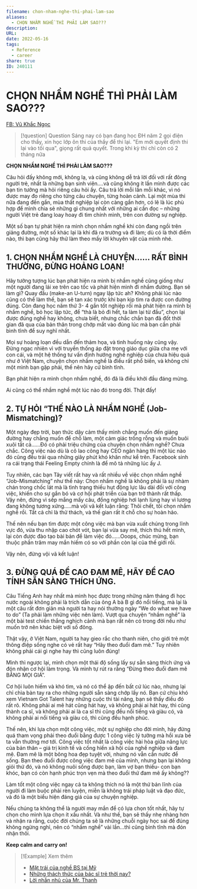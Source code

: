 ```yaml
---
filename: chon-nham-nghe-thi-phai-lam-sao
aliases:
  - CHỌN NHẦM NGHỀ THÌ PHẢI LÀM SAO???
description: 
URL: 
date: 2022-05-16
tags:
  - Reference
  - career
share: true
ID: 240111
---
```


# CHỌN NHẦM NGHỀ THÌ PHẢI LÀM SAO???

[FB: Vũ Khắc Ngọc](https://www.facebook.com/vukhacngoc86/posts/10221296433709326)

> [!question] Question
> Sáng nay có bạn đang học ĐH năm 2 gọi điện cho thầy, xin học lớp ôn thi của thầy để thi lại. "Em mới quyết định thi lại vào tối qua", giọng rất quả quyết. Trong khi kỳ thi chỉ còn có 2 tháng nữa

**CHỌN NHẦM NGHỀ THÌ PHẢI LÀM SAO???**

Câu hỏi đấy không mới, không lạ, và cũng không dễ trả lời đối với rất đông người trẻ, nhất là những bạn sinh viên….và cũng không ít lần mình được các bạn tin tưởng mà hỏi riêng câu hỏi ấy. Câu trả lời mỗi lần mỗi khác, vì nó được may đo riêng cho từng câu chuyện, từng hoàn cảnh. Lại một mùa thi nữa đang đến gần, mùa thất nghiệp lại còn càng gần hơn, có lẽ là lúc phù hợp để mình chia sẻ những gì chung nhất với những ai cần đọc – những người Việt trẻ đang loay hoay đi tìm chính mình, trên con đường sự nghiệp.

Một số bạn tự phát hiện ra mình chọn nhầm nghề khi còn đang ngồi trên giảng đường, một số khác lại là khi đã ra trường và đi làm; dù có là thời điểm nào, thì bạn cũng hãy thử làm theo mấy lời khuyên vặt của mình nhé.

## 1. CHỌN NHẦM NGHỀ LÀ CHUYỆN...... RẤT BÌNH THƯỜNG, ĐỪNG HOẢNG LOẠN!

Hãy tưởng tượng lúc bạn phát hiện ra mình bị nhầm nghề cũng giống như một người đang lái xe trên cao tốc và phát hiện mình đi nhầm đường. Bạn sẽ làm gì? Quay đầu (make-an U-turn) ngay lập tức ah? Không phải lúc nào cũng có thể làm thế, bạn sẽ tan xác trước khi bạn kịp tìm ra được con đường đúng. Còn đang học năm thứ 3- 4 gần tốt nghiệp rồi mà phát hiện ra mình bị nhầm nghề, bỏ học lập tức, để “thà là bỏ đi hết, ta làm lại từ đầu”, chọn lại được đúng nghề hay không, chưa biết, nhưng chắc chắn bạn đã đốt thời gian đã qua của bản thân trong chớp mắt vào đúng lúc mà bạn cần phải bình tĩnh để suy nghĩ nhất.

Mọi sự hoảng loạn đều dẫn đến thảm họa, và tình huống này cũng vậy. Đừng ngạc nhiên vì với truyền thống áp đặt trong giáo dục giữa cha mẹ với con cái, và một hệ thống tư vấn định hướng nghề nghiệp của chưa hiệu quả như ở Việt Nam, chuyện chọn nhầm nghề là điều rất phổ biến, và không chỉ một mình bạn gặp phải, thế nên hãy cứ bình tĩnh.

Bạn phát hiện ra mình chọn nhầm nghề, đó đã là điều khởi đầu đáng mừng.

Ai cũng có thể nhầm nghề một lúc nào đó trong đời. Thật đấy!

## 2. TỰ HỎI “THẾ NÀO LÀ NHẦM NGHỀ (Job-Mismatching)?

Một ngày đẹp trời, bạn thức dậy cảm thấy mình chẳng muốn đến giảng đường hay chẳng muốn để chỗ làm, một cảm giác trống rỗng và muốn buôi xuôi tất cả……Đó có phải triệu chứng của chuyện chọn nhầm nghề? Chưa chắc. Công việc nào dù là cô lao công hay CEO ngân hàng thì một lúc nào đó cũng đều trải qua những giây phút khó khăn như kể trên. Facebook sinh ra cái trạng thái Feeling Empty chính là để mô tả những lúc ấy J.

Tuy nhiên, các bạn Tây viết rất hay và rất nhiều về việc chọn nhầm nghề “Job-Mismatching” như thế này: Chọn nhầm nghề là không phải là sự nhàm chán trong chốc lát mà là tình trạng thiếu hụt động lực lâu dài đối với công việc, khiến cho sự gắn bó và cơ hội phát triển của bạn trở thành rất thấp. Vậy nên, đừng vì sếp mắng mấy câu, đồng nghiệp hơi lạnh lùng hay vì lương đang không tương xứng…..mà vội vã kết luận rằng: Thôi chết, tôi chọn nhầm nghề rồi. Tất cả chỉ là thử thách, và thế gian rất ít chỗ cho sự hoàn hảo.

Thế nên nếu bạn tìm được một công việc mà bạn vừa xuất chúng trong lĩnh vực đó, vừa thu nhập cao chót vót, bạn lại vừa say mê, thích thú hết mình, lại còn được đào tạo bài bản để làm việc đó……Ooops, chúc mừng, bạn thuộc phần trăm may mắn hiếm có so với phần còn lại của thế giới rồi.

Vậy nên, đừng vội vã kết luận!

## 3. ĐỪNG QUÁ ĐỀ CAO ĐAM MÊ, HÃY ĐỀ CAO TÍNH SẴN SÀNG THÍCH ỨNG.

Câu Tiếng Anh hay nhất mà mình học được trong những năm tháng đi học nước ngoài không phải là trích dẫn của ông A bà B gì đó nổi tiếng, mà lại là một câu rất đơn giản mà người ta hay nói thường ngày “We do what we have to do” (Ta phải làm những việc nên làm). Vượt qua chuyện “nhầm nghề” là một bài test chiến thắng nghịch cảnh mà bạn rất nên có trong đời nếu như muốn trở nên khác biệt với số đông.

Thật vậy, ở Việt Nam, người ta hay gieo rắc cho thanh niên, cho giới trẻ một thông điệp sống nghe có vẻ rất hay “Hãy theo đuổi đam mê.” Tuy nhiên không phải cái gì nghe hay thì cũng luôn đúng!

Mình thì ngược lại, mình chọn một thái độ sống lấy sự sẵn sàng thích ứng và đón nhận cơ hội làm trọng. Và mình tự rút ra rằng “Đừng theo đuổi đam mê BẰNG MỌI GIÁ”.

Cơ hội luôn hiếm và khó tìm, và nó có thể ập đến bất cứ lúc nào, nhưng lại chỉ chìa bàn tay ra cho những người sẵn sàng chớp lấy nó. Bạn cứ chịu khó xem Vietnam Got Talent hay những cuộc thi tài năng, bạn sẽ thấy điều đó rất rõ. Không phải ai mê hát cũng hát hay, và không phải ai hát hay, thì cũng thành ca sĩ, và không phải ai là ca sĩ thì cũng đều nổi tiếng và giàu có, và không phải ai nổi tiếng và giàu có, thì cũng đều hạnh phúc.

Thế nên, khi lựa chọn một công việc, một sự nghiệp cho đời mình, hãy đừng quá tham vọng phải theo đuổi bằng được 1 công việc lý tưởng mà hồi xưa bé ta vẫn thường mơ tới. Công việc tốt nhất là công việc hài hòa giữa năng lực của bản thân – giá trị kinh tế và cống hiến xã hội của nghề nghiệp và đam mê. Đam mê là một bông hoa đẹp tuyệt vời, nhưng nó vẫn cần nước để sống. Bạn theo đuổi được công việc đam mê của mình, nhưng bạn lại không giỏi thứ đó, và nó không nuôi sống được bạn, làm vợ bạn thiếu- con bạn khóc, bạn có còn hạnh phúc trọn vẹn mà theo đuổi thứ đam mê ấy không??

Làm tốt một công việc ngay cả ta không thích nó là một thứ bản lĩnh của người đi làm buộc phải rèn luyện, miễn là không trái pháp luật và đạo đức, và đó là một biểu hiện đáng giá của sự chuyện nghiệp.

Nếu chúng ta không thể là người may mắn để có lựa chọn tốt nhất, hãy tự chọn cho mình lựa chọn ít xấu nhất. Và như thế, bạn sẽ thấy nhẹ nhàng hơn và nhận ra rằng, cuộc đời chúng ta sẽ là những chuỗi ngày học sai để đúng không ngừng nghỉ, nên có “nhầm nghề” vài lần…thì cũng bình tĩnh mà đón nhận thôi.

**Keep calm and carry on!**

> [!Example] Xem thêm
> - [Mặt trái của nghề BS tại Mỹ](./mat-trai-cua-nghe-BS-tai-my.md)
> - [Những thách thức của bác sĩ trẻ thời nay?](./nhung-thach-thuc-cua-bac-si-tre-thoi-nay.md)
> - [Lời nhắn nhủ của Mr. Thanh](./loi-nhan-nhu-cua-mr-thanh.md)